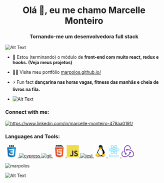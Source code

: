 <h1 align="center">Olá 👋, eu me chamo Marcelle Monteiro</h1>
<h3 align="center">Tornando-me um desenvolvedora full stack</h3>

![Alt Text](https://media2.giphy.com/media/SS8CV2rQdlYNLtBCiF/giphy.gif?cid=ecf05e476wkpljp26yt4gfzssamg2khtcv7vdf5yhbo1cuu9&rid=giphy.gif&ct=g)

- 🌱 Estou (terminando) o módulo de **front-end com muito react, redux e hooks. (Veja meus projetos)**

- 👨‍💻 Visite meu portfólio [marpolos.github.io/](marpolos.github.io/)

- ⚡ Fun fact **dançarina nas horas vagas, fitness das manhãs e cheia de livros na fila.**
- ![Alt Text](https://media4.giphy.com/media/fw1im4D3MOLJnqm8TZ/giphy.gif?cid=ecf05e47v9z8xlrc9qf2sqx6itmqh4gnwxv7bq794h4nm4v6&rid=giphy.gif&ct=g)

<h3 align="left">Connect with me:</h3>
<p align="left">
<a href="https://linkedin.com/in/https://www.linkedin.com/in/marcelle-monteiro-478aa0191/" target="blank"><img align="center" src="https://raw.githubusercontent.com/rahuldkjain/github-profile-readme-generator/master/src/images/icons/Social/linked-in-alt.svg" alt="https://www.linkedin.com/in/marcelle-monteiro-478aa0191/" height="30" width="40" /></a>
</p>

<h3 align="left">Languages and Tools:</h3>
<p align="left"> <a href="https://www.w3schools.com/css/" target="_blank" rel="noreferrer"> <img src="https://raw.githubusercontent.com/devicons/devicon/master/icons/css3/css3-original-wordmark.svg" alt="css3" width="40" height="40"/> </a> <a href="https://www.cypress.io" target="_blank" rel="noreferrer"> <img src="https://raw.githubusercontent.com/simple-icons/simple-icons/6e46ec1fc23b60c8fd0d2f2ff46db82e16dbd75f/icons/cypress.svg" alt="cypress" width="40" height="40"/> </a> <a href="https://git-scm.com/" target="_blank" rel="noreferrer"> <img src="https://www.vectorlogo.zone/logos/git-scm/git-scm-icon.svg" alt="git" width="40" height="40"/> </a> <a href="https://www.w3.org/html/" target="_blank" rel="noreferrer"> <img src="https://raw.githubusercontent.com/devicons/devicon/master/icons/html5/html5-original-wordmark.svg" alt="html5" width="40" height="40"/> </a> <a href="https://developer.mozilla.org/en-US/docs/Web/JavaScript" target="_blank" rel="noreferrer"> <img src="https://raw.githubusercontent.com/devicons/devicon/master/icons/javascript/javascript-original.svg" alt="javascript" width="40" height="40"/> </a> <a href="https://jestjs.io" target="_blank" rel="noreferrer"> <img src="https://www.vectorlogo.zone/logos/jestjsio/jestjsio-icon.svg" alt="jest" width="40" height="40"/> </a> <a href="https://www.linux.org/" target="_blank" rel="noreferrer"> <img src="https://raw.githubusercontent.com/devicons/devicon/master/icons/linux/linux-original.svg" alt="linux" width="40" height="40"/> </a> <a href="https://reactjs.org/" target="_blank" rel="noreferrer"> <img src="https://raw.githubusercontent.com/devicons/devicon/master/icons/react/react-original-wordmark.svg" alt="react" width="40" height="40"/> </a> <a href="https://redux.js.org" target="_blank" rel="noreferrer"> <img src="https://raw.githubusercontent.com/devicons/devicon/master/icons/redux/redux-original.svg" alt="redux" width="40" height="40"/> </a> </p>

<p><img align="center" src="https://github-readme-stats.vercel.app/api/top-langs?username=marpolos&show_icons=true&locale=en&layout=compact" alt="marpolos" /></p>

![Alt Text](https://media0.giphy.com/media/1eEH7dQ2xwN95RwGQf/giphy.gif?cid=ecf05e47kmn2tws6i27sqdddinjen6fl0popsqmoxf6viowm&rid=giphy.gif&ct=g)

